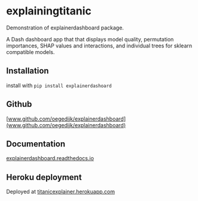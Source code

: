 # explainingtitanic
Demonstration of explainerdashboard package. 

A Dash dashboard app that that displays model quality, permutation importances, SHAP values and interactions, and individual trees for sklearn compatible models.

## Installation
install with `pip install explainerdashoard`

## Github

[www.github.com/oegedijk/explainerdashboard](www.github.com/oegedijk/explainerdashboard)

## Documentation

[explainerdashboard.readthedocs.io](explainerdashboard.readthedocs.io)

## Heroku deployment 

Deployed at [titanicexplainer.herokuapp.com](titanicexplainer.herokuapp.com)


